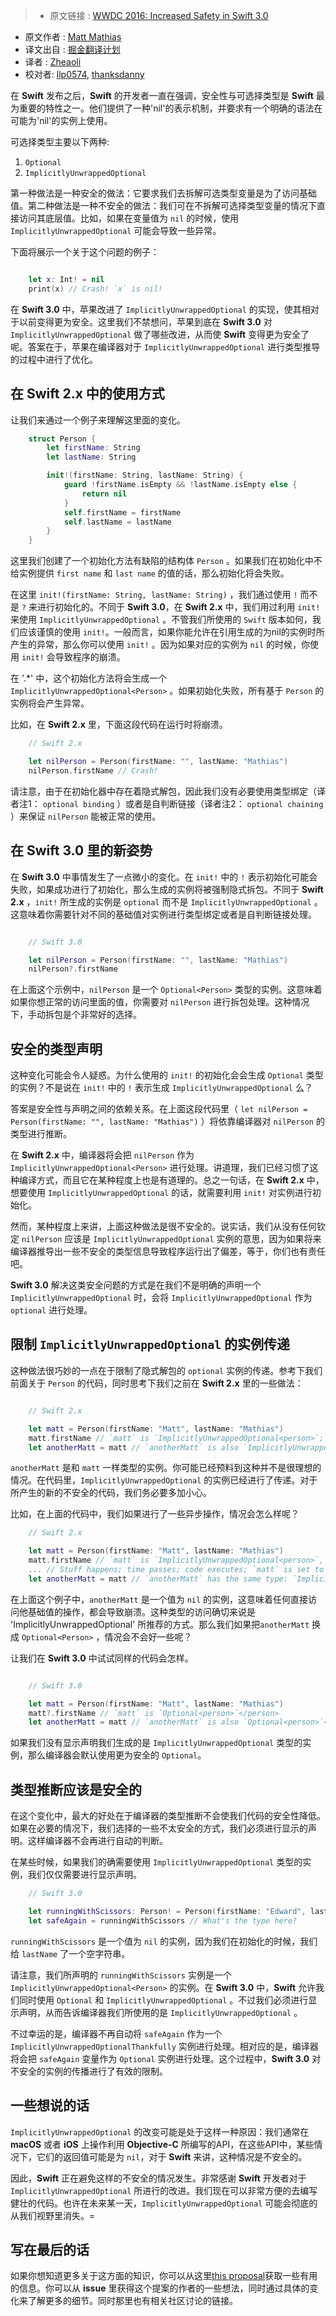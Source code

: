 >* 原文链接 : [WWDC 2016: Increased Safety in Swift 3.0](https://www.bignerdranch.com/blog/wwdc-2016-increased-safety-in-swift-3/)
* 原文作者 : [
Matt Mathias](https://www.bignerdranch.com/about-us/nerds/matt-mathias/)
* 译文出自 : [掘金翻译计划](https://github.com/xitu/gold-miner)
* 译者 : [Zheaoli](https://github.com/Zheaoli)
* 校对者: [llp0574](https://github.com/llp0574), [thanksdanny](https://github.com/thanksdanny)


在 **Swift** 发布之后，**Swift** 的开发者一直在强调，安全性与可选择类型是 **Swift** 最为重要的特性之一。他们提供了一种'nil'的表示机制，并要求有一个明确的语法在可能为'nil'的实例上使用。

可选择类型主要以下两种:

1.  `Optional`
2.  `ImplicitlyUnwrappedOptional`

第一种做法是一种安全的做法：它要求我们去拆解可选类型变量是为了访问基础值。第二种做法是一种不安全的做法：我们可在不拆解可选择类型变量的情况下直接访问其底层值。比如，如果在变量值为 `nil` 的时候，使用 `ImplicitlyUnwrappedOptional` 可能会导致一些异常。

下面将展示一个关于这个问题的例子：


~~~Swift

    let x: Int! = nil
    print(x) // Crash! `x` is nil!

~~~

在 **Swift 3.0** 中，苹果改进了 `ImplicitlyUnwrappedOptional` 的实现，使其相对于以前变得更为安全。这里我们不禁想问，苹果到底在 **Swift 3.0** 对 `ImplicitlyUnwrappedOptional` 做了哪些改进，从而使 **Swift** 变得更为安全了呢。答案在于，苹果在编译器对于 `ImplicitlyUnwrappedOptional` 进行类型推导的过程中进行了优化。

## 在 **Swift 2.x** 中的使用方式

让我们来通过一个例子来理解这里面的变化。


~~~Swift
    struct Person {
        let firstName: String
        let lastName: String

        init!(firstName: String, lastName: String) {
            guard !firstName.isEmpty && !lastName.isEmpty else {
                return nil
            }
            self.firstName = firstName
            self.lastName = lastName
        }
    }
~~~


这里我们创建了一个初始化方法有缺陷的结构体 `Person` 。如果我们在初始化中不给实例提供 `first name` 和 `last name` 的值的话，那么初始化将会失败。

在这里 `init!(firstName: String, lastName: String)` ，我们通过使用 `!` 而不是 `?` 来进行初始化的。不同于 **Swift 3.0**，在 **Swift 2.x** 中，我们用过利用 `init!` 来使用 `ImplicitlyUnwrappedOptional` 。不管我们所使用的 `Swift` 版本如何，我们应该谨慎的使用 `init!`。一般而言，如果你能允许在引用生成的为nil的实例时所产生的异常，那么你可以使用 `init!` 。因为如果对应的实例为 `nil` 的时候，你使用 `init!` 会导致程序的崩溃。

在 '.*' 中，这个初始化方法将会生成一个 `ImplicitlyUnwrappedOptional<Person>` 。如果初始化失败，所有基于 `Person` 的实例将会产生异常。

比如，在 **Swift 2.x** 里，下面这段代码在运行时将崩溃。


~~~Swift
    // Swift 2.x

    let nilPerson = Person(firstName: "", lastName: "Mathias")
    nilPerson.firstName // Crash!

~~~

请注意，由于在初始化器中存在着隐式解包，因此我们没有必要使用类型绑定（译者注1： `optional binding` ）或者是自判断链接（译者注2： `optional chaining` ）来保证 `nilPerson` 能被正常的使用。

## 在 **Swift 3.0** 里的新姿势

在 **Swift 3.0** 中事情发生了一点微小的变化。在 `init!` 中的 `!` 表示初始化可能会失败，如果成功进行了初始化，那么生成的实例将被强制隐式拆包。不同于 **Swift 2.x** ，`init!` 所生成的实例是 `optional` 而不是 `ImplicitlyUnwrappedOptional` 。这意味着你需要针对不同的基础值对实例进行类型绑定或者是自判断链接处理。

~~~Swift

    // Swift 3.0

    let nilPerson = Person(firstName: "", lastName: "Mathias")
    nilPerson?.firstName

~~~

在上面这个示例中，`nilPerson` 是一个 `Optional<Person>` 类型的实例。这意味着如果你想正常的访问里面的值，你需要对 `nilPerson` 进行拆包处理。这种情况下，手动拆包是个非常好的选择。

## 安全的类型声明

这种变化可能会令人疑惑。为什么使用的 `init!` 的初始化会会生成 `Optional` 类型的实例？不是说在 `init!` 中的 `!` 表示生成 `ImplicitlyUnwrappedOptional` 么？

答案是安全性与声明之间的依赖关系。在上面这段代码里（ `let nilPerson = Person(firstName: "", lastName: "Mathias")` ）将依靠编译器对 `nilPerson` 的类型进行推断。

在 **Swift 2.x** 中，编译器将会把 `nilPerson` 作为 `ImplicitlyUnwrappedOptional<Person>` 进行处理。讲道理，我们已经习惯了这种编译方式，而且它在某种程度上也是有道理的。总之一句话，在 **Swift 2.x** 中，想要使用 `ImplicitlyUnwrappedOptional` 的话，就需要利用 `init!` 对实例进行初始化。

然而，某种程度上来讲，上面这种做法是很不安全的。说实话，我们从没有任何钦定 `nilPerson` 应该是 `ImplicitlyUnwrappedOptional` 实例的意思，因为如果将来编译器推导出一些不安全的类型信息导致程序运行出了偏差，等于，你们也有责任吧。

**Swift 3.0** 解决这类安全问题的方式是在我们不是明确的声明一个 `ImplicitlyUnwrappedOptional` 时，会将 `ImplicitlyUnwrappedOptional` 作为 `optional` 进行处理。

## 限制 `ImplicitlyUnwrappedOptional` 的实例传递

这种做法很巧妙的一点在于限制了隐式解包的 `optional` 实例的传递。参考下我们前面关于 `Person` 的代码，同时思考下我们之前在 **Swift 2.x** 里的一些做法：

~~~Swift

    // Swift 2.x

    let matt = Person(firstName: "Matt", lastName: "Mathias")
    matt.firstName // `matt` is `ImplicitlyUnwrappedOptional<person>`; we can access `firstName` directly</person>
    let anotherMatt = matt // `anotherMatt` is also `ImplicitlyUnwrappedOptional<person>`</person>

~~~

`anotherMatt` 是和 `matt` 一样类型的实例。你可能已经预料到这种并不是很理想的情况。在代码里，`ImplicitlyUnwrappedOptional` 的实例已经进行了传递。对于所产生的新的不安全的代码，我们务必要多加小心。

比如，在上面的代码中，我们如果进行了一些异步操作，情况会怎么样呢？


~~~Swift
    // Swift 2.x

    let matt = Person(firstName: "Matt", lastName: "Mathias")
    matt.firstName // `matt` is `ImplicitlyUnwrappedOptional<person>`, and so we can access `firstName` directly</person>
    ... // Stuff happens; time passes; code executes; `matt` is set to nil
    let anotherMatt = matt // `anotherMatt` has the same type: `ImplicitlyUnwrappedOptional<person>`</person>

~~~

在上面这个例子中，`anotherMatt` 是一个值为 `nil` 的实例，这意味着任何直接访问他基础值的操作，都会导致崩溃。这种类型的访问确切来说是 'ImplicitlyUnwrappedOptional' 所推荐的方式。那么我们如果把`anotherMatt` 换成 `Optional<Person>` ，情况会不会好一些呢？

让我们在 **Swift 3.0** 中试试同样的代码会怎样。

~~~Swift

    // Swift 3.0

    let matt = Person(firstName: "Matt", lastName: "Mathias")
    matt?.firstName // `matt` is `Optional<person>`</person>
    let anotherMatt = matt // `anotherMatt` is also `Optional<person>`</person>

~~~

如果我们没有显示声明我们生成的是 `ImplicitlyUnwrappedOptional` 类型的实例，那么编译器会默认使用更为安全的 `Optional`。

## 类型推断应该是安全的

在这个变化中，最大的好处在于编译器的类型推断不会使我们代码的安全性降低。如果在必要的情况下，我们选择的一些不太安全的方式，我们必须进行显示的声明。这样编译器不会再进行自动的判断。

在某些时候，如果我们的确需要使用 `ImplicitlyUnwrappedOptional` 类型的实例，我们仅仅需要进行显示声明。

~~~Swift
    // Swift 3.0

    let runningWithScissors: Person! = Person(firstName: "Edward", lastName: "") // Must explicitly declare Person!
    let safeAgain = runningWithScissors // What's the type here?
~~~


`runningWithScissors` 是一个值为 `nil` 的实例，因为我们在初始化的时候，我们给 `lastName` 了一个空字符串。

请注意，我们所声明的 `runningWithScissors` 实例是一个 `ImplicitlyUnwrappedOptional<Person>` 的实例。在 **Swift 3.0** 中，**Swift** 允许我们同时使用 `Optional` 和 `ImplicitlyUnwrappedOptional` 。不过我们必须进行显示声明，从而告诉编译器我们所使用的是 `ImplicitlyUnwrappedOptional` 。

不过幸运的是，编译器不再自动将 `safeAgain` 作为一个 `ImplicitlyUnwrappedOptionalThankfully` 实例进行处理。相对应的是，编译器将会把 `safeAgain` 变量作为 `Optional` 实例进行处理。这个过程中，**Swift 3.0** 对不安全的实例的传播进行了有效的限制。

## 一些想说的话

`ImplicitlyUnwrappedOptional` 的改变可能是处于这样一种原因：我们通常在 **macOS** 或者 **iOS** 上操作利用 **Objective-C** 所编写的API，在这些API中，某些情况下，它们的返回值可能是为 `nil`，对于 **Swift** 来讲，这种情况是不安全的。

因此，**Swift** 正在避免这样的不安全的情况发生。非常感谢 **Swift** 开发者对于 `ImplicitlyUnwrappedOptional` 所进行的改进。我们现在可以非常方便的去编写健壮的代码。也许在未来某一天，`ImplicitlyUnwrappedOptional` 可能会彻底的从我们视野里消失。=

## 写在最后的话

如果你想知道更多关于这方面的知识，你可以从这里[this proposal](https://github.com/apple/swift-evolution/blob/master/proposals/0054-abolish-iuo.md)获取一些有用的信息。你可以从 **issue** 里获得这个提案的作者的一些想法，同时通过具体的变化来了解更多的细节。同时那里也有相关社区讨论的链接。
